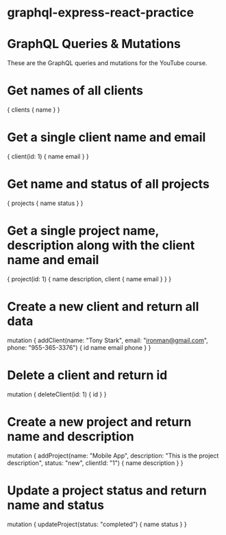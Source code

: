 # graphql-express-react-practice

# GraphQL Queries & Mutations
These are the GraphQL queries and mutations for the YouTube course.

# Get names of all clients
{
  clients {
    name
  }
}
# Get a single client name and email
{
  client(id: 1) {
    name
    email
  }
}
# Get name and status of all projects
{
  projects {
    name
    status
  }
}
# Get a single project name, description along with the client name and email
{
  project(id: 1) {
    name
    description,
    client {
      name
      email
    }
  }
}
# Create a new client and return all data
mutation {
  addClient(name: "Tony Stark", email: "ironman@gmail.com", phone: "955-365-3376") {
    id
    name
    email
    phone
  }
}
# Delete a client and return id
mutation {
  deleteClient(id: 1) {
    id
  }
}
# Create a new project and return name and description
mutation {
  addProject(name: "Mobile App", description: "This is the project description", status: "new", clientId: "1") {
   name
   description
  }
}
# Update a project status and return name and status
mutation {
  updateProject(status: "completed") {
   name
   status
  }
}

